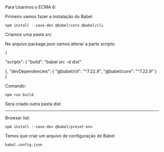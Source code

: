 Para Usarmos o ECMA 6:

Primeiro vamos fazer a instalação do Babel

    npm install --save-dev @babel/core @babel/cli

Criamos uma pasta src

No arquivo package.json vamos alterar a parte scripts:

    {
  "scripts": {
    "build": "babel src -d dist"

  },
  "devDependencies": {
    "@babel/cli": "^7.22.9",
    "@babel/core": "^7.22.9"
  }
}

Comando:

    npm run build

Será criado outra pasta dist
___________________________________

Browser list:

    npm install --save-dev @babel/preset-env

Temos que criar um arquivo de configuração do Babel

    babel.config.json



    